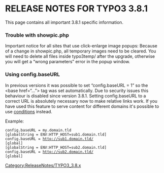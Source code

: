 RELEASE NOTES FOR TYPO3 3.8.1
=============================

This page contains all important 3.8.1 specific information.

### Trouble with showpic.php

Important notice for all sites that use click-enlarge image popups:
Because of a change in showpic.php, all temporary images need to be
cleared. You will need to delete all files inside typo3temp/ after the
upgrade, otherwise you will get a “wrong parameters” error in the popup
window.

### Using config.baseURL

In previous versions it was possible to set “config.baseURL = 1” so the
&lt;base href=“...”&gt; tag was set automatically. Due to security
issues this behaviour is disabled since version 3.8.1. Setting
config.baseURL to a correct URL is absolutely necessary now to make
relative links work. If you have used this feature to serve content for
different domains it's possible to use
[conditions](https://docs.typo3.org/typo3cms/TyposcriptReference/Conditions/Index.html)
instead.

Example:

`config.baseURL = my.domain.tld`\
`[globalString = ENV:HTTP_HOST=sub1.domain.tld]`\
`config.baseURL = `[`http://sub1.domain.tld/`](http://sub1.domain.tld/)\
`[global]`\
`[globalString = ENV:HTTP_HOST=sub2.domain.tld]`\
`config.baseURL = `[`http://sub2.domain.tld/`](http://sub2.domain.tld/)\
`[global]`

<Category:ReleaseNotes/TYPO3_3.8.x>
